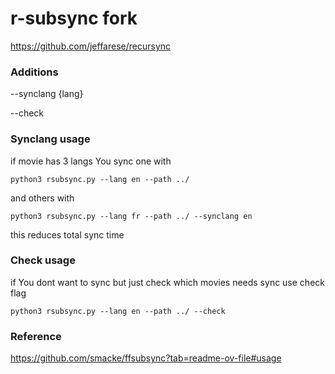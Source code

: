 # r-subsync fork
https://github.com/jeffarese/recursync

### Additions
--synclang {lang}

--check

### Synclang usage
if movie has 3 langs You sync one with

`python3 rsubsync.py --lang en --path ../`

and others with

`python3 rsubsync.py --lang fr --path ../ --synclang en`

this reduces total sync time

### Check usage

if You dont want to sync but just check which movies needs sync use check flag

`python3 rsubsync.py --lang en --path ../ --check`

### Reference 
https://github.com/smacke/ffsubsync?tab=readme-ov-file#usage